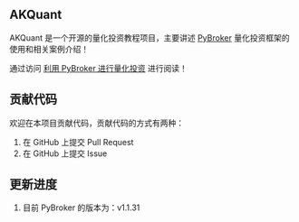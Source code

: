 ## AKQuant

AKQuant 是一个开源的量化投资教程项目，主要讲述 [PyBroker](https://github.com/edtechre/pybroker) 量化投资框架的使用和相关案例介绍！

通过访问 [利用 PyBroker 进行量化投资](https://akquant.akfamily.xyz/) 进行阅读！

## 贡献代码

欢迎在本项目贡献代码，贡献代码的方式有两种：
1. 在 GitHub 上提交 Pull Request
2. 在 GitHub 上提交 Issue

## 更新进度

1. 目前 PyBroker 的版本为：v1.1.31

